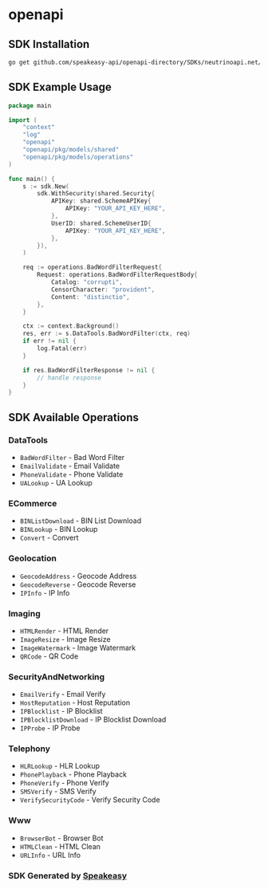 # openapi

<!-- Start SDK Installation -->
## SDK Installation

```bash
go get github.com/speakeasy-api/openapi-directory/SDKs/neutrinoapi.net/3.6.3/go
```
<!-- End SDK Installation -->

## SDK Example Usage
<!-- Start SDK Example Usage -->
```go
package main

import (
    "context"
    "log"
    "openapi"
    "openapi/pkg/models/shared"
    "openapi/pkg/models/operations"
)

func main() {
    s := sdk.New(
        sdk.WithSecurity(shared.Security{
            APIKey: shared.SchemeAPIKey{
                APIKey: "YOUR_API_KEY_HERE",
            },
            UserID: shared.SchemeUserID{
                APIKey: "YOUR_API_KEY_HERE",
            },
        }),
    )

    req := operations.BadWordFilterRequest{
        Request: operations.BadWordFilterRequestBody{
            Catalog: "corrupti",
            CensorCharacter: "provident",
            Content: "distinctio",
        },
    }

    ctx := context.Background()
    res, err := s.DataTools.BadWordFilter(ctx, req)
    if err != nil {
        log.Fatal(err)
    }

    if res.BadWordFilterResponse != nil {
        // handle response
    }
}
```
<!-- End SDK Example Usage -->

<!-- Start SDK Available Operations -->
## SDK Available Operations


### DataTools

* `BadWordFilter` - Bad Word Filter
* `EmailValidate` - Email Validate
* `PhoneValidate` - Phone Validate
* `UALookup` - UA Lookup

### ECommerce

* `BINListDownload` - BIN List Download
* `BINLookup` - BIN Lookup
* `Convert` - Convert

### Geolocation

* `GeocodeAddress` - Geocode Address
* `GeocodeReverse` - Geocode Reverse
* `IPInfo` - IP Info

### Imaging

* `HTMLRender` - HTML Render
* `ImageResize` - Image Resize
* `ImageWatermark` - Image Watermark
* `QRCode` - QR Code

### SecurityAndNetworking

* `EmailVerify` - Email Verify
* `HostReputation` - Host Reputation
* `IPBlocklist` - IP Blocklist
* `IPBlocklistDownload` - IP Blocklist Download
* `IPProbe` - IP Probe

### Telephony

* `HLRLookup` - HLR Lookup
* `PhonePlayback` - Phone Playback
* `PhoneVerify` - Phone Verify
* `SMSVerify` - SMS Verify
* `VerifySecurityCode` - Verify Security Code

### Www

* `BrowserBot` - Browser Bot
* `HTMLClean` - HTML Clean
* `URLInfo` - URL Info
<!-- End SDK Available Operations -->

### SDK Generated by [Speakeasy](https://docs.speakeasyapi.dev/docs/using-speakeasy/client-sdks)
